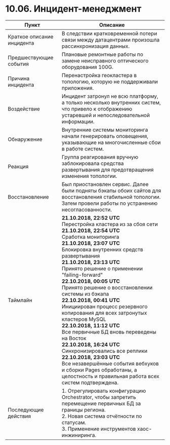 # 10.06. Инцидент-менеджмент

| **Пункт**                  | **Описание**                                                                                                                                                                                                                                                                                                                                                                                                                                                                                                                                                                                                                                                                                                                                                                                              |
|----------------------------|-----------------------------------------------------------------------------------------------------------------------------------------------------------------------------------------------------------------------------------------------------------------------------------------------------------------------------------------------------------------------------------------------------------------------------------------------------------------------------------------------------------------------------------------------------------------------------------------------------------------------------------------------------------------------------------------------------------------------------------------------------------------------------------------------------------|
| Краткое описание инцидента | В следствии кратковременной потери связи между датацентрами произошла рассинхронизация данных.                                                                                                                                                                                                                                                                                                                                                                                                                                                                                                                                                                                                                                                                                                            |
| Предшествующие события     | Плановые ремонтные работы по замене неисправного оптического оборудования 100G.                                                                                                                                                                                                                                                                                                                                                                                                                                                                                                                                                                                                                                                                                                                           |
| Причина инцидента          | Перенастройка геокластера в топологию, которую не поддерживали приложения.                                                                                                                                                                                                                                                                                                                                                                                                                                                                                                                                                                                                                                                                                                                                |
| Воздействие                | Инцидент затронул не всю платформу, а только несколько внутренних систем, что привело к отображению устаревшей и непоследовательной информации.                                                                                                                                                                                                                                                                                                                                                                                                                                                                                                                                                                                                                                                           |
| Обнаружение                | Внутренние системы мониторинга начали генерировать оповещения, указывающие на многочисленные сбои в работе систем.                                                                                                                                                                                                                                                                                                                                                                                                                                                                                                                                                                                                                                                                                        |
| Реакция                    | Группа реагирования вручную заблокировала средства развертывания для предотвращения изменения топологии.                                                                                                                                                                                                                                                                                                                                                                                                                                                                                                                                                                                                                                                                                                  |
| Восстановление             | Был приостановлен сервис. Далее были подняты бэкапы обоих сайтов для восстановления стабильной топологии. Затем провели работы по устранению несогласованности.                                                                                                                                                                                                                                                                                                                                                                                                                                                                                                                                                                                                                                           |
| Таймлайн                   | **21.10.2018, 22:52 UTC**<br/>Перестройка кластера из за сбоя сети<br/>**21.10.2018, 22:54 UTC**<br/>Сработка мониторинга<br/>**21.10.2018, 23:07 UTC**<br/>Блокировка внутренних средств развертывания<br/>**21.10.2018, 23:13 UTC**<br/>Принято решение о применении "failing-forward"<br/>**22.10.2018, 00:05 UTC**<br/>Принято решение о восстановлении системы из бэкапа<br/>**22.10.2018, 00:41 UTC**<br/>Инициирован процесс резервного копирования для всех затронутых кластеров MySQL<br/>**22.10.2018, 11:12 UTC**<br/>Все первичные БД вновь переведены на Восток<br/>**22.10.2018, 16:24 UTC**<br/>Синхронизировались все реплики<br/>**22.10.2018, 23:03 UTC**<br/>Все незавершённые события вебхуков и сборки Pages обработаны, а целостность и правильная работа всех систем подтверждена. |
| Последующие действия       | 1. Отрегулировать конфигурацию Orchestrator, чтобы запретить перемещение первичных БД за границы региона.<br/>2. Новая система отчётности по статусам.<br/>3. Применение инструментов хаос-инжиниринга.                                                                                                                                                                                                                                                                                                                                                                                                                                                                                                                                                                                                   |